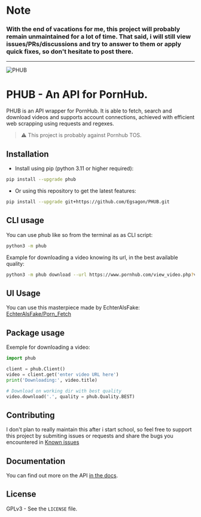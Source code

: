 # Note

### With the end of vacations for me, this project will probably remain unmaintained for a lot of time. That said, i will still view issues/PRs/discussions and try to answer to them or apply quick fixes, so don't hesitate to post there.

-------------

![PHUB](https://github.com/Egsagon/PHUB/blob/master/assets/banner.png)

# PHUB - An API for PornHub.
PHUB is an API wrapper for PornHub. It is able to fetch, search and download videos and supports account connections, achieved with efficient web scrapping using requests and regexes.

> ⚠️ This project is probably against Pornhub TOS.

## Installation
- Install using pip (python 3.11 or higher required):
```sh
pip install --upgrade phub
```

- Or using this repository to get the latest features:
```sh
pip install --upgrade git+https://github.com/Egsagon/PHUB.git
```

## CLI usage
You can use phub like so from the terminal as as CLI script:
```sh
python3 -m phub
```

Example for downloading a video knowing its url, in the best available quality:
```sh
python3 -m phub download --url https://www.pornhub.com/view_video.php?viewkey=xxx -q 'best'
```

## UI Usage
You can use this masterpiece made by EchterAlsFake: [EchterAlsFake/Porn_Fetch](https://github.com/EchterAlsFake/Porn_Fetch)

## Package usage
Exemple for downloading a video:
```python
import phub

client = phub.Client()
video = client.get('enter video URL here')
print('Downloading:', video.title)

# Download on working dir with best quality
video.download('.', quality = phub.Quality.BEST)
```

## Contributing

I don't plan to really maintain this after i start school, so feel free to support this project by submiting issues or requests
and share the bugs you encountered in [Known issues](https://github.com/Egsagon/PHUB/blob/master/KNOWN_ISSUES.md)

## Documentation
You can find out more on the API [in the docs](https://phub.readthedocs.io).

## License

GPLv3 - See the `LICENSE` file.
